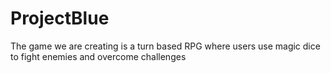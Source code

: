 # ProjectBlue
The game we are creating is a turn based RPG where users use magic dice to fight enemies and overcome challenges
